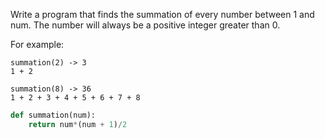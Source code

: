 Write a program that finds the summation of every number between 1 and num. The number will always be a positive integer greater than 0.

For example:

    summation(2) -> 3
    1 + 2

    summation(8) -> 36
    1 + 2 + 3 + 4 + 5 + 6 + 7 + 8
```python
def summation(num):
    return num*(num + 1)/2
```
